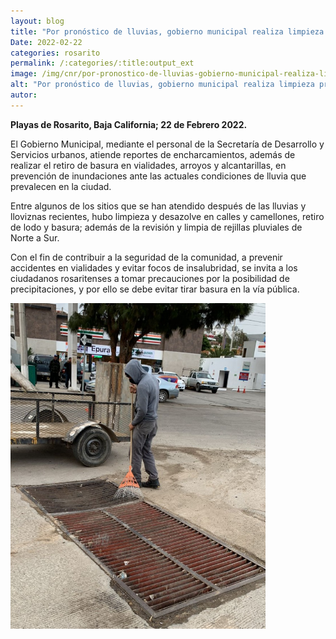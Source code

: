 ```yaml
---
layout: blog
title: "Por pronóstico de lluvias, gobierno municipal realiza limpieza preventiva en pluviales"
Date: 2022-02-22
categories: rosarito
permalink: /:categories/:title:output_ext
image: /img/cnr/por-pronostico-de-lluvias-gobierno-municipal-realiza-limpieza-preventiva.png
alt: "Por pronóstico de lluvias, gobierno municipal realiza limpieza preventiva en pluviales"
autor:
---
```


**Playas de Rosarito, Baja California; 22 de Febrero 2022.** 

El Gobierno Municipal, mediante el personal de la Secretaría de Desarrollo y Servicios urbanos, atiende reportes de encharcamientos, además de realizar el retiro de basura en vialidades, arroyos y alcantarillas, en prevención de inundaciones ante las actuales condiciones de lluvia que prevalecen en la ciudad.

Entre algunos de los sitios que se han atendido después de las lluvias y lloviznas recientes, hubo limpieza y desazolve en calles y camellones, retiro de lodo y basura; además de la revisión y limpia de rejillas pluviales de Norte a Sur.

Con el fin de contribuir a la seguridad de la comunidad, a prevenir accidentes en vialidades y evitar focos de insalubridad, se invita a los ciudadanos rosaritenses a tomar precauciones por la posibilidad de precipitaciones, y por ello se debe evitar tirar basura en la vía pública.

<div id="carouselExampleSlidesOnly" class="carousel slide" data-ride="carousel">
  <div class="carousel-inner">
    <div class="carousel-item active">
       <img class="d-block w-100" src="/img/cnr/por-pronostico-de-lluvias-gobierno-municipal-realiza-limpieza-preventiva.png" loading="lazy"  alt="Por pronóstico de lluvias, gobierno municipal realiza limpieza preventiva en pluviales">
    </div>
  </div>
</div>